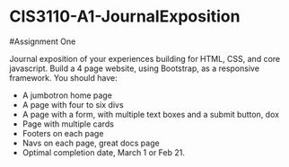 # CIS3110-A1-JournalExposition

#Assignment One

Journal exposition of your experiences building for HTML, CSS, and core javascript. Build a 4 page website, using Bootstrap, as a responsive framework. You should have:

  - A jumbotron home page
  - A page with four to six divs
  - A page with a form, with multiple text boxes and a submit button, dox
  - Page with multiple cards
  - Footers on each page
  - Navs on each page, great docs page
  - Optimal completion date, March 1 or Feb 21. 
